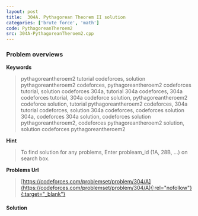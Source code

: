 ```yaml
---
layout: post
title:  304A. Pythagorean Theorem II solution
categories: ['brute force', 'math']
code: PythagoreanTheroem2
src: 304A-PythagoreanTheroem2.cpp
---
```

### **Problem overviews**

**Keywords**
> pythagoreantheroem2 tutorial codeforces, solution pythagoreantheroem2 codeforces, pythagoreantheroem2 codeforces tutorial, solution codeforces 304a, tutorial 304a codeforces, 304a codeforces tutorial, 304a codeforce solution, pythagoreantheroem2 codeforce solution, tutorial pythagoreantheroem2 codeforces, 304a tutorial codeforces, solution 304a codeforces, codeforces solution 304a, codeforces 304a solution, codeforces solution pythagoreantheroem2, codeforces pythagoreantheroem2 solution, solution codeforces pythagoreantheroem2

**Hint**
> To find solution for any problems, Enter probleam_id (1A, 28B, ...) on search box. 

**Problems Url**
> [https://codeforces.com/problemset/problem/304/A](https://codeforces.com/problemset/problem/304/A){:rel="nofollow"}{:target="_blank"}

#### **Solution**



